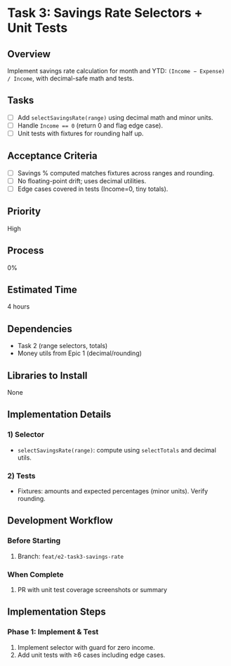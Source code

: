 # Task 3: Savings Rate Selectors + Unit Tests

## Overview

Implement savings rate calculation for month and YTD: `(Income − Expense) / Income`, with decimal-safe math and tests.

## Tasks

- [ ] Add `selectSavingsRate(range)` using decimal math and minor units.
- [ ] Handle `Income == 0` (return 0 and flag edge case).
- [ ] Unit tests with fixtures for rounding half up.

## Acceptance Criteria

- [ ] Savings % computed matches fixtures across ranges and rounding.
- [ ] No floating-point drift; uses decimal utilities.
- [ ] Edge cases covered in tests (Income=0, tiny totals).

## Priority

High

## Process

0%

## Estimated Time

4 hours

## Dependencies

- Task 2 (range selectors, totals)
- Money utils from Epic 1 (decimal/rounding)

## Libraries to Install

None

## Implementation Details

### 1) Selector

- `selectSavingsRate(range)`: compute using `selectTotals` and decimal utils.

### 2) Tests

- Fixtures: amounts and expected percentages (minor units). Verify rounding.

## Development Workflow

### Before Starting
1. Branch: `feat/e2-task3-savings-rate`

### When Complete
1. PR with unit test coverage screenshots or summary

## Implementation Steps

### Phase 1: Implement & Test
1. Implement selector with guard for zero income.
2. Add unit tests with ≥6 cases including edge cases.
